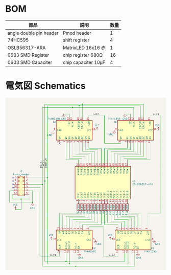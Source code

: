 # BOM

部品 | 説明 | 数量
---|---|---
angle double pin header | Pmod header | 1
74HC595 | shift register | 4
OSLB56317-ARA | MatrixLED 16x16 赤 | 1
0603 SMD Register | chip register 680Ω | 16
0603 SMD Capaciter | chip capaciter 10μF | 4

# 電気図 Schematics
![電気図](256.png)